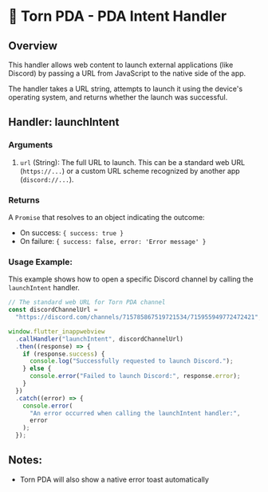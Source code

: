 # 📲 Torn PDA - PDA Intent Handler

## Overview

This handler allows web content to launch external applications (like Discord) by passing a URL from JavaScript to the native side of the app.

The handler takes a URL string, attempts to launch it using the device's operating system, and returns whether the launch was successful.

## Handler: launchIntent

### Arguments

1.  `url` (String): The full URL to launch. This can be a standard web URL (`https://...`) or a custom URL scheme recognized by another app (`discord://...`).

### Returns

A `Promise` that resolves to an object indicating the outcome:

- On success: `{ success: true }`
- On failure: `{ success: false, error: 'Error message' }`

### Usage Example:

This example shows how to open a specific Discord channel by calling the `launchIntent` handler.

```javascript
// The standard web URL for Torn PDA channel
const discordChannelUrl =
  "https://discord.com/channels/715785867519721534/715955949772472421";

window.flutter_inappwebview
  .callHandler("launchIntent", discordChannelUrl)
  .then((response) => {
    if (response.success) {
      console.log("Successfully requested to launch Discord.");
    } else {
      console.error("Failed to launch Discord:", response.error);
    }
  })
  .catch((error) => {
    console.error(
      "An error occurred when calling the launchIntent handler:",
      error
    );
  });
```

## Notes:

- Torn PDA will also show a native error toast automatically
